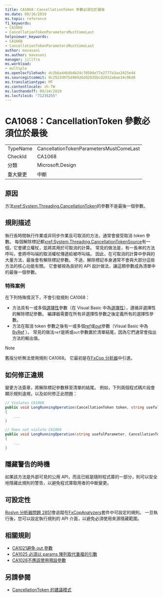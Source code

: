 ```yaml
---
title: CA1068：CancellationToken 參數必須位於最後
ms.date: 09/16/2019
ms.topic: reference
f1_keywords:
- CA1068
- CancellationTokenParametersMustComeLast
helpviewer_keywords:
- CA1068
- CancellationTokenParametersMustComeLast
author: mavasani
ms.author: mavasani
manager: jillfra
ms.workload:
- multiple
ms.openlocfilehash: dc2bba446db4b24c7050de77e2777a3aa2425e44
ms.sourcegitcommit: 0c2523d975d48926dd2b35bcd2d32a8ae14c06d8
ms.translationtype: MT
ms.contentlocale: zh-TW
ms.lasthandoff: 09/24/2019
ms.locfileid: "71235255"
---
```

# <a name="ca1068-cancellationtoken-parameters-must-come-last"></a>CA1068：CancellationToken 參數必須位於最後

|||
|-|-|
|TypeName|CancellationTokenParametersMustComeLast|
|CheckId|CA1068|
|分類|Microsoft.Design|
|重大變更|中斷|

## <a name="cause"></a>原因

方法<xref:System.Threading.CancellationToken>的參數不是最後一個參數。

## <a name="rule-description"></a>規則描述

執行長時間執行作業或非同步作業且可取消的方法，通常會接受取消 token 參數。 每個解除標記都<xref:System.Threading.CancellationTokenSource>有一個，它會建立權杖，並將其用於可取消的計算。 常見的做法是，有一長串的方法呼叫，會將呼叫端的取消權杖傳遞給被呼叫端。 因此，在可取消的計算中參與的大量方法，最後會有解除標記參數。 不過，解除標記本身通常不會與大部分這些方法的核心功能有關。 它會被視為良好的 API 設計做法，讓這類參數成為清單中的最後一個參數。

### <a name="special-cases"></a>特殊案例
在下列特殊情況下，不會引發規則 CA1068：
- 方法具有一或多個[選擇性](https://docs.microsoft.com/dotnet/csharp/programming-guide/classes-and-structs/named-and-optional-arguments#optional-arguments)參數（在 Visual Basic 中為[選擇性](https://docs.microsoft.com/dotnet/visual-basic/programming-guide/language-features/procedures/optional-parameters)），遵循非選擇性的解除標記參數。 編譯器需要在所有非選擇性參數之後定義所有的選擇性參數。
- 方法在取消 token 參數之後有一或多個[ref](https://docs.microsoft.com/dotnet/csharp/language-reference/keywords/ref)或[out](https://docs.microsoft.com/dotnet/csharp/language-reference/keywords/out-parameter-modifier)參數（Visual Basic 中為[ByRef](https://docs.microsoft.com/dotnet/visual-basic/language-reference/modifiers/byref) ）。 常見的做法`ref`是將或`out`參數置於清單結尾，因為它們通常會指出方法的輸出值。

> [!NOTE]
> 舊版分析無法使用規則 CA1068。 它最初是在[FxCop 分析器](https://www.nuget.org/packages/Microsoft.CodeAnalysis.FxCopAnalyzers)中引進。

## <a name="how-to-fix-violations"></a>如何修正違規

變更方法簽章，將解除標記參數移至清單的結尾。 例如，下列兩個程式碼片段會顯示規則違規，以及如何修正此問題：

```csharp
// Violates CA1068
public void LongRunningOperation(CancellationToken token, string usefulParameter)
{
    ...
}
```

```csharp
// Does not violate CA1068
public void LongRunningOperation(string usefulParameter, CancellationToken token)
{
    ...
}
```

## <a name="when-to-suppress-warnings"></a>隱藏警告的時機

如果該方法是外部可見的公用 API，而且已經是隨附程式庫的一部分，則可以安全地隱藏此規則的警告，以避免程式庫取用者的中斷變更。

## <a name="configurability"></a>可設定性

[Roslyn 分析器問題 2851](https://github.com/dotnet/roslyn-analyzers/issues/2851)會追蹤在[FxCopAnalyzers](https://www.nuget.org/packages/Microsoft.CodeAnalysis.FxCopAnalyzers)套件中可設定的規則。 一旦執行後，您可以設定執行規則的 API 介面，以避免必須使用來源隱藏範圍。

## <a name="related-rules"></a>相關規則

- [CA1021避免 out 參數](../code-quality/ca1021-avoid-out-parameters.md)
- [CA1025 必須以 params 陣列取代重複的引數](../code-quality/ca1025-replace-repetitive-arguments-with-params-array.md)
- [CA1026不應該使用預設參數](../code-quality/ca1026-default-parameters-should-not-be-used.md)

## <a name="see-also"></a>另請參閱

- [CancellationToken 的建議模式](https://devblogs.microsoft.com/premier-developer/recommended-patterns-for-cancellationtoken/)
